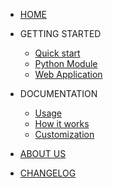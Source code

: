 - [HOME](README.md)

- GETTING STARTED
    - [Quick start](getting-started/quick-start.md)
    - [Python Module](getting-started/python-module.md)
    - [Web Application](getting-started/web-application.md)

- DOCUMENTATION
    - [Usage](documentation/usage.md)
    - [How it works](documentation/how-it-works.md)
    - [Customization](documentation/customization.md)

- [ABOUT US](about-us.md)
- [CHANGELOG](changelog.md)
